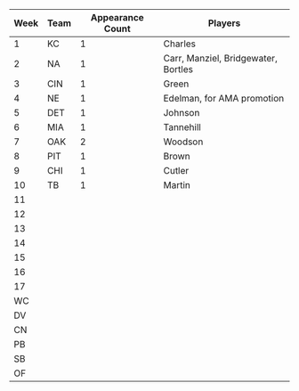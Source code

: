 | Week | Team | Appearance Count | Players
|------|------|------------------|--------
| 1    | KC   | 1                | Charles       
| 2    | NA   | 1                | Carr, Manziel, Bridgewater, Bortles       
| 3    | CIN  | 1                | Green       
| 4    | NE   | 1                | Edelman, for AMA promotion
| 5    | DET  | 1                | Johnson       
| 6    | MIA  | 1                | Tannehill
| 7    | OAK  | 2                | Woodson
| 8    | PIT  | 1                | Brown
| 9    | CHI  | 1                | Cutler
| 10   | TB	  | 1                | Martin
| 11   |      |                  |        
| 12   |      |                  |        
| 13   |      |                  |        
| 14   |      |                  |        
| 15   |      |                  |        
| 16   |      |                  |        
| 17   |      |                  |        
| WC   |      |                  |        
| DV   |      |                  |        
| CN   |      |                  |        
| PB   |      |                  |        
| SB   |      |                  |        
| OF   |      |                  |        
